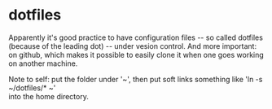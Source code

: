# dotfiles

Apparently it's good practice to have configuration files -- 
so called dotfiles (because of the leading dot) -- 
under vesion control. 
And more important: on github, 
which makes it possible to easily clone it 
when one goes working on another machine. 

Note to self: put the folder under '~', 
then put soft links something like 'ln -s ~/dotfiles/* ~'  
into the home directory.
